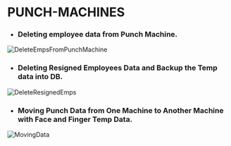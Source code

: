 # PUNCH-MACHINES

+ ###  Deleting employee data from Punch Machine.
![DeleteEmpsFromPunchMachine](https://github.com/NagendraVangara/PUNCH-MACHINES/assets/145798696/acc6c8a5-d701-4bab-be66-5538434a4bcd)

+ ### Deleting Resigned Employees Data and Backup the Temp data into DB. 
![DeleteResignedEmps](https://github.com/NagendraVangara/PUNCH-MACHINES/assets/145798696/af361865-fa29-4614-89c2-ab9700be0e79)

+ ### Moving Punch Data from One Machine to Another Machine with Face and Finger Temp Data. 
![MovingData](https://github.com/NagendraVangara/PUNCH-MACHINES/assets/145798696/e15653bd-7f4c-4b1c-92ce-068939bbe071)
